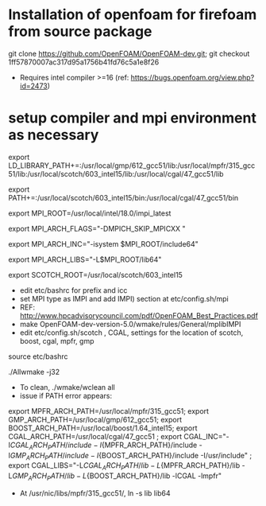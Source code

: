 # Installation of openfoam for firefoam from source package

git clone https://github.com/OpenFOAM/OpenFOAM-dev.git; git checkout 1ff57870007ac317d95a1756b41fd76c5a1e8f26 

* Requires intel compiler >=16 (ref: https://bugs.openfoam.org/view.php?id=2473)

# setup compiler and mpi environment as necessary

export LD_LIBRARY_PATH+=:/usr/local/gmp/612_gcc51/lib:/usr/local/mpfr/315_gcc51/lib:/usr/local/scotch/603_intel15/lib:/usr/local/cgal/47_gcc51/lib

export PATH+=:/usr/local/scotch/603_intel15/bin:/usr/local/cgal/47_gcc51/bin

export  MPI_ROOT=/usr/local/intel/18.0/impi_latest

export MPI_ARCH_FLAGS="-DMPICH_SKIP_MPICXX "

export MPI_ARCH_INC="-isystem $MPI_ROOT/include64" 

export MPI_ARCH_LIBS="-L$MPI_ROOT/lib64" 

export SCOTCH_ROOT=/usr/local/scotch/603_intel15

- edit etc/bashrc for prefix and icc
- set MPI type as IMPI and add IMPI) section at etc/config.sh/mpi
- REF: http://www.hpcadvisorycouncil.com/pdf/OpenFOAM_Best_Practices.pdf
- make  OpenFOAM-dev-version-5.0/wmake/rules/General/mplibIMPI
- edit etc/config.sh/scotch , CGAL, settings  for the location of scotch, boost, cgal, mpfr, gmp

source etc/bashrc

./Allwmake -j32
* To clean, ./wmake/wclean all
* issue
if PATH error appears:

export MPFR_ARCH_PATH=/usr/local/mpfr/315_gcc51; export GMP_ARCH_PATH=/usr/local/gmp/612_gcc51; export BOOST_ARCH_PATH=/usr/local/boost/1.64_intel15; export CGAL_ARCH_PATH=/usr/local/cgal/47_gcc51 ;  export CGAL_INC="-I${CGAL_ARCH_PATH}/include -I${MPFR_ARCH_PATH}/include -I${GMP_ARCH_PATH}/include -I${BOOST_ARCH_PATH}/include -I/usr/include" ;  export CGAL_LIBS="-L${CGAL_ARCH_PATH}/lib -L${MPFR_ARCH_PATH}/lib -L${GMP_ARCH_PATH}/lib -L${BOOST_ARCH_PATH}/lib -lCGAL -lmpfr"

* At /usr/nic/libs/mpfr/315_gcc51/, ln -s lib lib64


